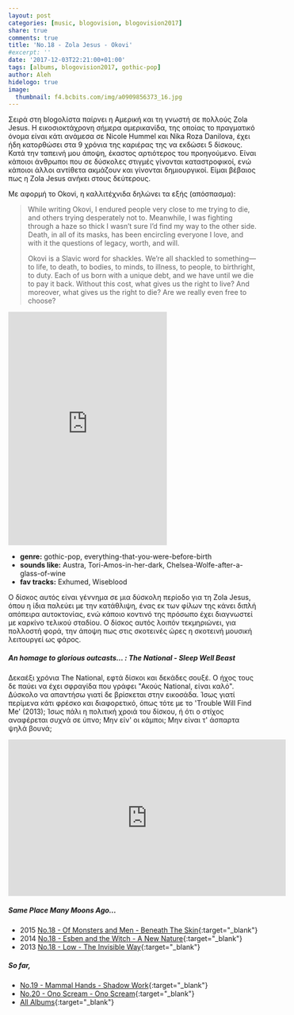 ```yaml
---
layout: post
categories: [music, blogovision, blogovision2017]
share: true
comments: true
title: 'No.18 - Zola Jesus - Okovi'
#excerpt: ''
date: '2017-12-03T22:21:00+01:00'
tags: [albums, blogovision2017, gothic-pop]
author: Aleh
hidelogo: true
image:
  thumbnail: f4.bcbits.com/img/a0909856373_16.jpg
---
```

Σειρά στη blogoλίστα παίρνει η Αμερική και τη γνωστή σε πολλούς Zola Jesus. Η εικοσιοκτάχρονη σήμερα αμερικανίδα, της οποίας το πραγματικό όνομα είναι κάτι ανάμεσα σε Nicole Hummel και Nika Roza Danilova, έχει ήδη κατορθώσει στα 9 χρόνια της καριέρας της να εκδώσει 5 δίσκους. Κατά την ταπεινή μου άποψη, έκαστος αρτιότερος του προηγούμενο. Είναι κάποιοι άνθρωποι που σε δύσκολες στιγμές γίνονται καταστροφικοί, ενώ κάποιοι άλλοι αντίθετα ακμάζουν και γίνονται δημιουργικοί. Είμαι βέβαιος πως η Zola Jesus ανήκει στους δεύτερους.

Με αφορμή το Okovi, η καλλιτέχνιδα δηλώνει τα εξής (απόσπασμα):

> While writing Okovi, I endured people very close to me trying to die, and others trying desperately not to. Meanwhile, I was fighting through a haze so thick I wasn’t sure I’d find my way to the other side. Death, in all of its masks, has been encircling everyone I love, and with it the questions of legacy, worth, and will.
>
> Okovi is a Slavic word for shackles. We’re all shackled to something—to life, to death, to bodies, to minds, to illness, to people, to birthright, to duty. Each of us born with a unique debt, and we have until we die to pay it back. Without this cost, what gives us the right to live? And moreover, what gives us the right to die? Are we really even free to choose? 

<iframe style="border: 0; width: 320px; height: 470px;" src="https://bandcamp.com/EmbeddedPlayer/album=737380834/size=large/bgcol=ffffff/linkcol=0687f5/tracklist=false/track=1673857624/transparent=true/" seamless><a href="http://zolajesus.bandcamp.com/album/okovi">Okovi by Zola Jesus</a></iframe>

* **genre:** gothic-pop, everything-that-you-were-before-birth
* **sounds like:** Austra, Tori-Amos-in-her-dark, Chelsea-Wolfe-after-a-glass-of-wine
* **fav tracks:** Exhumed, Wiseblood

Ο δίσκος αυτός είναι γέννημα σε μια δύσκολη περίοδο για τη Zola Jesus, όπου η ίδια παλεύει με την κατάθλιψη, ένας εκ των φίλων της κάνει διπλή απόπειρα αυτοκτονίας, ενώ κάποιο κοντινό της πρόσωπο έχει διαγνωστεί με καρκίνο τελικού σταδίου. Ο δίσκος αυτός λοιπόν τεκμηριώνει, για πολλοστή φορά, την άποψη πως στις σκοτεινές ώρες η σκοτεινή μουσική λειτουργεί ως φάρος.

<div class="text-divider"></div>

##### <i class="fa fa-hand-o-right"></i> An homage to glorious outcasts... : The National - Sleep Well Beast

Δεκαέξι χρόνια The National, εφτά δίσκοι και δεκάδες σουξέ. O ήχος τους δε παύει να έχει σφραγίδα που γράφει "Ακούς National, είναι καλό". Δύσκολο να απαντήσω γιατί δε βρίσκεται στην εικοσάδα. Ίσως γιατί περίμενα κάτι φρέσκο και διαφορετικό, όπως τότε με το 'Trouble Will Find Me' (2013); Ίσως πάλι η πολιτική χροιά του δίσκου, ή ότι ο στίχος αναφέρεται συχνά σε ύπνο; Μην είν' οι κάμποι; Μην είναι τ' άσπαρτα ψηλά βουνά;

<iframe width="560" height="315" src="https://www.youtube.com/embed/GwZvip416NU?rel=0&amp;showinfo=0" frameborder="0" allowfullscreen></iframe>


##### <i class="fa fa-hand-o-right"></i> Same Place Many Moons Ago...

* 2015 [No.18 - Of Monsters and Men - Beneath The Skin](/music/blogovision/blogovision2015/blogovision2015-no18/){:target="_blank"}
* 2014 [No.18 - Esben and the Witch - A New Nature](/music/blogovision/blogovision2014/blogovision2014-no18/){:target="_blank"}
* 2013 [No.18 - Low - The Invisible Way](/music/blogovision/blogovision2013/blogovision2013-no18/){:target="_blank"}

##### <i class="fa fa-hand-o-right"></i> So far,

* [No.19 - Mammal Hands - Shadow Work](/music/blogovision/blogovision2017/no19/){:target="_blank"}
* [No.20 - Ono Scream - Ono Scream](/music/blogovision/blogovision2017/no20/){:target="_blank"}
* [All Albums](/music/new-albums-2017/){:target="_blank"}